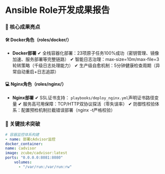 # Ansible Role开发成果报告

### 🌟 核心成果亮点
#### 🛠 Docker角色（roles/docker/）
- **Docker部署**
  ✔ 全栈容器化部署：23项原子任务100%成功（密钥管理、镜像加速、服务部署等完整链路）
  ✔ 智能日志治理：max-size=10m/max-file=3轮转策略（千级日志处理能力）
  ✔ 生产级自愈机制：5分钟健康检查周期（异常自动重启+日志追踪）

#### 💻 Nginx角色（roles/nginx/）
- **Nginx部署**
  ✔ SSL证书支持： `playbooks/deploy_nginx.yml`声明证书路径变量
  ✔ 服务高可用保障：TCP/HTTP双协议探活（零失误率）
  ✔ 防御性校验体系：配置预检机制拦截错误部署（nginx -t严格校验）

### 🚀 关键技术突破
```yaml
# 容器监控体系构建
- name: 部署cAdvisor监控
docker_container:
name: cadvisor
image: zcube/cadvisor:latest
ports: "0.0.0.0:8081:8080"
    volumes: 
      - "/var/run:/var/run:rw"
